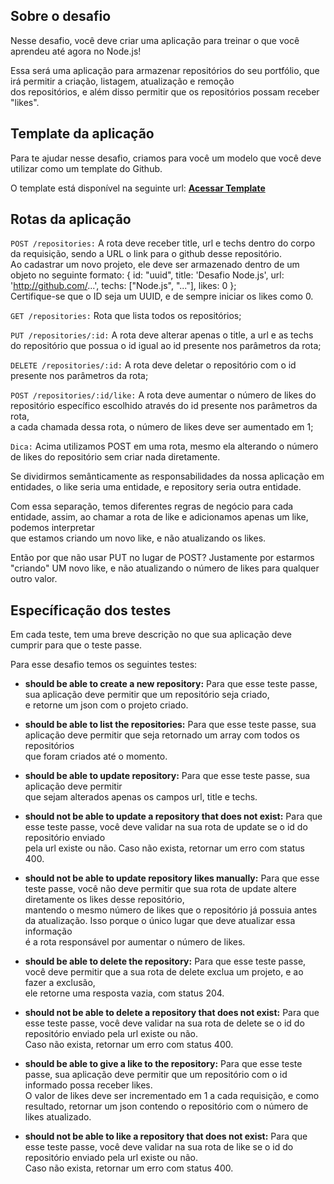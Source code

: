 ## Sobre o desafio

Nesse desafio, você deve criar uma aplicação para treinar o que você aprendeu até agora no Node.js!

Essa será uma aplicação para armazenar repositórios do seu portfólio, que irá permitir a criação, listagem, atualização e remoção<br> dos repositórios, e além disso permitir que os repositórios possam receber "likes".

## Template da aplicação

Para te ajudar nesse desafio, criamos para você um modelo que você deve utilizar como um template do Github.

O template está disponível na seguinte url: <b>[Acessar Template](https://github.com/rocketseat-education/gostack-template-conceitos-nodejs)</b>

## Rotas da aplicação

`POST /repositories:` A rota deve receber title, url e techs dentro do corpo da requisição, sendo a URL o link para o github desse repositório.<br>Ao cadastrar um novo projeto, ele deve ser armazenado dentro de um objeto no seguinte formato:
{ id: "uuid", title: 'Desafio Node.js', url: 'http://github.com/...', techs: ["Node.js", "..."], likes: 0 };
<br>Certifique-se que o ID seja um UUID, e de sempre iniciar os likes como 0.

`GET /repositories:` Rota que lista todos os repositórios;

`PUT /repositories/:id:` A rota deve alterar apenas o title, a url e as techs do repositório que possua o id igual ao id presente nos parâmetros da rota;

`DELETE /repositories/:id:` A rota deve deletar o repositório com o id presente nos parâmetros da rota;

`POST /repositories/:id/like:` A rota deve aumentar o número de likes do repositório específico escolhido através do id presente nos parâmetros da rota,<br> a cada chamada dessa rota, o número de likes deve ser aumentado em 1;

`Dica:` Acima utilizamos POST em uma rota, mesmo ela alterando o número de likes do repositório sem criar nada diretamente.

Se dividirmos semânticamente as responsabilidades da nossa aplicação em entidades, o like seria uma entidade, e repository seria outra entidade.

Com essa separação, temos diferentes regras de negócio para cada entidade, assim, ao chamar a rota de like e adicionamos apenas um like, podemos interpretar <br>que estamos criando um novo like, e não atualizando os likes.

Então por que não usar PUT no lugar de POST? Justamente por estarmos "criando" UM novo like, e não atualizando o número de likes para qualquer outro valor.

## Específicação dos testes

Em cada teste, tem uma breve descrição no que sua aplicação deve cumprir para que o teste passe.

Para esse desafio temos os seguintes testes:

- <b>should be able to create a new repository:</b> Para que esse teste passe, sua aplicação deve permitir que um repositório seja criado, <br>e retorne um json com o projeto criado.

- <b>should be able to list the repositories:</b> Para que esse teste passe, sua aplicação deve permitir que seja retornado um array com todos os repositórios <br>que foram criados até o momento.

- <b>should be able to update repository:</b> Para que esse teste passe, sua aplicação deve permitir<br>que sejam alterados apenas os campos url, title e techs.

- <b>should not be able to update a repository that does not exist:</b> Para que esse teste passe, você deve validar na sua rota de update se o id do repositório enviado <br>pela url existe ou não. Caso não exista, retornar um erro com status 400.

- <b>should not be able to update repository likes manually:</b> Para que esse teste passe, você não deve permitir que sua rota de update altere diretamente os likes desse repositório,<br> mantendo o mesmo número de likes que o repositório já possuia antes da atualização. Isso porque o único lugar que deve atualizar essa informação <br>é a rota responsável por aumentar o número de likes.

- <b>should be able to delete the repository:</b> Para que esse teste passe, você deve permitir que a sua rota de delete exclua um projeto, e ao fazer a exclusão, <br>ele retorne uma resposta vazia, com status 204.

- <b>should not be able to delete a repository that does not exist:</b> Para que esse teste passe, você deve validar na sua rota de delete se o id do repositório enviado pela url existe ou não.<br> Caso não exista, retornar um erro com status 400.

- <b>should be able to give a like to the repository:</b> Para que esse teste passe, sua aplicação deve permitir que um repositório com o id informado possa receber likes.<br> O valor de likes deve ser incrementado em 1 a cada requisição, e como resultado, retornar um json contendo o repositório com o número de likes atualizado.

- <b>should not be able to like a repository that does not exist:</b> Para que esse teste passe, você deve validar na sua rota de like se o id do repositório enviado pela url existe ou não.<br> Caso não exista, retornar um erro com status 400.
